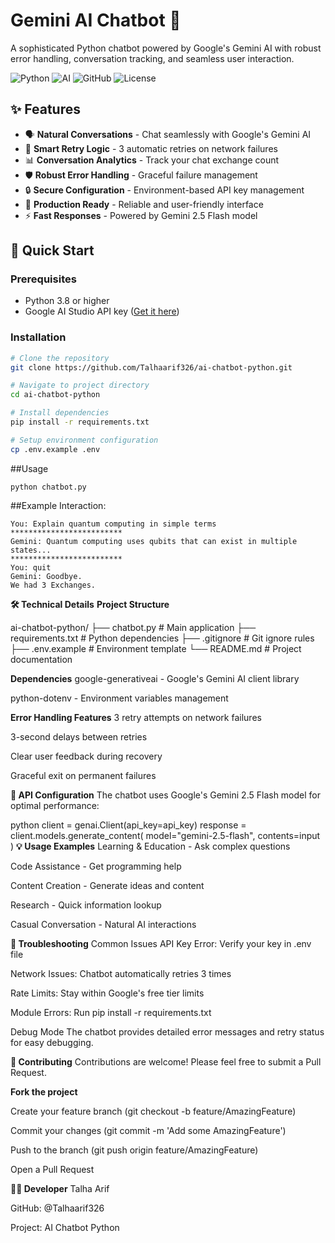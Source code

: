 # Gemini AI Chatbot 🤖

A sophisticated Python chatbot powered by Google's Gemini AI with robust error handling, conversation tracking, and seamless user interaction.

![Python](https://img.shields.io/badge/Python-3.8+-blue.svg)
![AI](https://img.shields.io/badge/AI-Gemini_2.5_Flash-orange.svg)
![GitHub](https://img.shields.io/badge/Status-Production_Ready-brightgreen.svg)
![License](https://img.shields.io/badge/License-MIT-yellow.svg)

## ✨ Features

- 🗣️ **Natural Conversations** - Chat seamlessly with Google's Gemini AI
- 🔄 **Smart Retry Logic** - 3 automatic retries on network failures
- 📊 **Conversation Analytics** - Track your chat exchange count
- 🛡️ **Robust Error Handling** - Graceful failure management
- 🔒 **Secure Configuration** - Environment-based API key management
- 🚀 **Production Ready** - Reliable and user-friendly interface
- ⚡ **Fast Responses** - Powered by Gemini 2.5 Flash model

## 🎯 Quick Start

### Prerequisites
- Python 3.8 or higher
- Google AI Studio API key ([Get it here](https://aistudio.google.com/))

### Installation

```bash
# Clone the repository
git clone https://github.com/Talhaarif326/ai-chatbot-python.git

# Navigate to project directory
cd ai-chatbot-python

# Install dependencies
pip install -r requirements.txt

# Setup environment configuration
cp .env.example .env
```

##Usage
````
python chatbot.py
````
##Example Interaction:
````
You: Explain quantum computing in simple terms
*************************
Gemini: Quantum computing uses qubits that can exist in multiple states...
*************************
You: quit
Gemini: Goodbye.
We had 3 Exchanges.
````
**🛠️ Technical Details**
**Project Structure**


ai-chatbot-python/
├── chatbot.py          # Main application
├── requirements.txt    # Python dependencies
├── .gitignore         # Git ignore rules
├── .env.example       # Environment template
└── README.md          # Project documentation

**Dependencies**
google-generativeai - Google's Gemini AI client library

python-dotenv - Environment variables management

**Error Handling Features**
3 retry attempts on network failures

3-second delays between retries

Clear user feedback during recovery

Graceful exit on permanent failures

**🔧 API Configuration**
The chatbot uses Google's Gemini 2.5 Flash model for optimal performance:

python
client = genai.Client(api_key=api_key)
response = client.models.generate_content(
    model="gemini-2.5-flash",
    contents=input
)
**💡 Usage Examples**
Learning & Education - Ask complex questions

Code Assistance - Get programming help

Content Creation - Generate ideas and content

Research - Quick information lookup

Casual Conversation - Natural AI interactions

**🐛 Troubleshooting**
Common Issues
API Key Error: Verify your key in .env file

Network Issues: Chatbot automatically retries 3 times

Rate Limits: Stay within Google's free tier limits

Module Errors: Run pip install -r requirements.txt

Debug Mode
The chatbot provides detailed error messages and retry status for easy debugging.

**🤝 Contributing**
Contributions are welcome! Please feel free to submit a Pull Request.

**Fork the project**

Create your feature branch (git checkout -b feature/AmazingFeature)

Commit your changes (git commit -m 'Add some AmazingFeature')

Push to the branch (git push origin feature/AmazingFeature)

Open a Pull Request


**👨‍💻 Developer**
Talha Arif

GitHub: @Talhaarif326

Project: AI Chatbot Python
